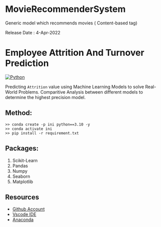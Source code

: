 # MovieRecommenderSystem
Generic model which recommends movies ( Content-based  tag) 


Release Date : 4-Apr-2022

# Employee Attrition And Turnover Prediction
[![Python](https://img.shields.io/pypi/pyversions/tensorflow.svg?style=plastic)](https://badge.fury.io/py/tensorflow)

Predicting ```Attrition``` value using Machine Learning Models to solve Real-World Problems. 
Comparitive Analysis between different models to determine the highest precision model. 

## Method:
```Conda
>> conda create -p ini python==3.10 -y
>> conda activate ini 
>> pip install -r requirement.txt 
```
## Packages:
1. Scikit-Learn
2. Pandas
3. Numpy 
4. Seaborn
5. Matplotlib 

## Resources
- [Github Account](https://github.com/HenilJain)
- [Vscode IDE](https://code.visualstudio.com/)
- [Anaconda](https://www.anaconda.com/)
